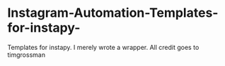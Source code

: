 # Instagram-Automation-Templates-for-instapy-
Templates for instapy. I merely wrote a wrapper. All credit goes to timgrossman
